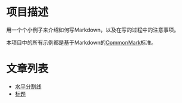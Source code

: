 # 项目描述

用一个个小例子来介绍如何写Markdown，以及在写的过程中的注意事项。

本项目中的所有示例都是基于Markdown的[CommonMark](https://commonmark.org/)标准。

# 文章列表

- [水平分割线](leaf_blocks_thematic_breaks.md)
- [标题](leaf_blocks_atx_headings.md)